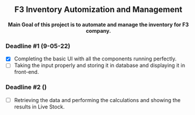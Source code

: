 <h2 align="center">F3 Inventory Automization and Management</h2>
<h4 align="center">Main Goal of this project is to automate and manage the inventory for F3 company.</h4>

### Deadline #1 (9-05-22)
- [x] Completing the basic UI with all the components running perfectly.
- [ ] Taking the input properly and storing it in database and displaying it in front-end.
### Deadline #2 ()
- [ ] Retrieving the data and performing the calculations and showing the results in Live Stock.
